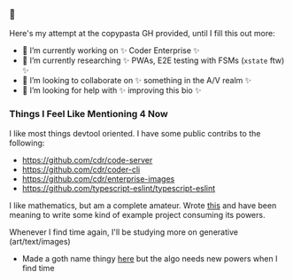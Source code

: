 ### :sparkling_heart:

Here's my attempt at the copypasta GH provided, until I fill this out more:

- 🔭 I’m currently working on :sparkles: Coder Enterprise :sparkles:
- 🌱 I’m currently researching :sparkles: PWAs, E2E testing with FSMs (`xstate` ftw) :sparkles:
- 👯 I’m looking to collaborate on :sparkles: something in the A/V realm :sparkles:
- 🤔 I’m looking for help with :sparkles: improving this bio :sparkles:

<!--
**vapurrmaid/vapurrmaid** is a ✨ _special_ ✨ repository because its `README.md` (this file) appears on your GitHub profile.

Here are some ideas to get you started:

- 🔭 I’m currently working on ...
- 🌱 I’m currently learning ...
- 👯 I’m looking to collaborate on ...
- 🤔 I’m looking for help with ...
- 💬 Ask me about ...
- 📫 How to reach me: ...
- 😄 Pronouns: ...
- ⚡ Fun fact: ...
-->

### Things I Feel Like Mentioning 4 Now

I like most things devtool oriented. I have some public contribs to the following:

- https://github.com/cdr/code-server
- https://github.com/cdr/coder-cli
- https://github.com/cdr/enterprise-images
- https://github.com/typescript-eslint/typescript-eslint

I like mathematics, but am a complete amateur. Wrote [this](https://github.com/vapurrmaid/markov-chain) and have been
meaning to write some kind of example project consuming its powers.

Whenever I find time again, I'll be studying more on generative (art/text/images)

- Made a goth name thingy [here](https://github.com/vapurrmaid/Gotherator) but the algo needs new powers when I find time
